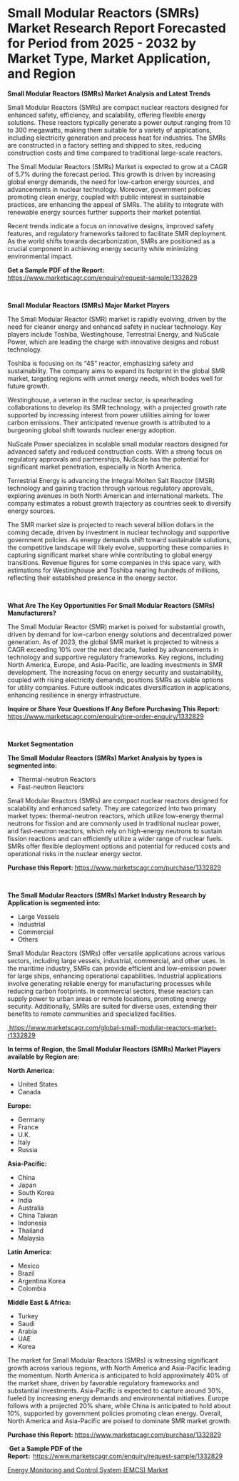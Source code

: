 <p><h1>Small Modular Reactors (SMRs) Market Research Report Forecasted for Period from 2025 -  2032 by Market Type, Market Application, and Region</h1></p><p><strong>Small Modular Reactors (SMRs) Market Analysis and Latest Trends</strong></p>
<p><p>Small Modular Reactors (SMRs) are compact nuclear reactors designed for enhanced safety, efficiency, and scalability, offering flexible energy solutions. These reactors typically generate a power output ranging from 10 to 300 megawatts, making them suitable for a variety of applications, including electricity generation and process heat for industries. The SMRs are constructed in a factory setting and shipped to sites, reducing construction costs and time compared to traditional large-scale reactors.</p><p>The Small Modular Reactors (SMRs) Market is expected to grow at a CAGR of 5.7% during the forecast period. This growth is driven by increasing global energy demands, the need for low-carbon energy sources, and advancements in nuclear technology. Moreover, government policies promoting clean energy, coupled with public interest in sustainable practices, are enhancing the appeal of SMRs. The ability to integrate with renewable energy sources further supports their market potential. </p><p>Recent trends indicate a focus on innovative designs, improved safety features, and regulatory frameworks tailored to facilitate SMR deployment. As the world shifts towards decarbonization, SMRs are positioned as a crucial component in achieving energy security while minimizing environmental impact.</p></p>
<p><strong>Get a Sample PDF of the Report:&nbsp;</strong> <a href="https://www.marketscagr.com/enquiry/request-sample/1332829?utm_campaign=2301&utm_medium=2&utm_source=Github&utm_content=ia&utm_term=14022025&utm_id=small-modular-reactors-smrs">https://www.marketscagr.com/enquiry/request-sample/1332829</a></p>
<p>&nbsp;</p>
<p><strong>Small Modular Reactors (SMRs) Major Market Players</strong></p>
<p><p>The Small Modular Reactor (SMR) market is rapidly evolving, driven by the need for cleaner energy and enhanced safety in nuclear technology. Key players include Toshiba, Westinghouse, Terrestrial Energy, and NuScale Power, which are leading the charge with innovative designs and robust technology.</p><p>Toshiba is focusing on its “4S” reactor, emphasizing safety and sustainability. The company aims to expand its footprint in the global SMR market, targeting regions with unmet energy needs, which bodes well for future growth.</p><p>Westinghouse, a veteran in the nuclear sector, is spearheading collaborations to develop its SMR technology, with a projected growth rate supported by increasing interest from power utilities aiming for lower carbon emissions. Their anticipated revenue growth is attributed to a burgeoning global shift towards nuclear energy adoption.</p><p>NuScale Power specializes in scalable small modular reactors designed for advanced safety and reduced construction costs. With a strong focus on regulatory approvals and partnerships, NuScale has the potential for significant market penetration, especially in North America.</p><p>Terrestrial Energy is advancing the Integral Molten Salt Reactor (IMSR) technology and gaining traction through various regulatory approvals, exploring avenues in both North American and international markets. The company estimates a robust growth trajectory as countries seek to diversify energy sources.</p><p>The SMR market size is projected to reach several billion dollars in the coming decade, driven by investment in nuclear technology and supportive government policies. As energy demands shift toward sustainable solutions, the competitive landscape will likely evolve, supporting these companies in capturing significant market share while contributing to global energy transitions. Revenue figures for some companies in this space vary, with estimations for Westinghouse and Toshiba nearing hundreds of millions, reflecting their established presence in the energy sector.</p></p>
<p>&nbsp;</p>
<p><strong>What Are The Key Opportunities For Small Modular Reactors (SMRs) Manufacturers?</strong></p>
<p><p>The Small Modular Reactor (SMR) market is poised for substantial growth, driven by demand for low-carbon energy solutions and decentralized power generation. As of 2023, the global SMR market is projected to witness a CAGR exceeding 10% over the next decade, fueled by advancements in technology and supportive regulatory frameworks. Key regions, including North America, Europe, and Asia-Pacific, are leading investments in SMR development. The increasing focus on energy security and sustainability, coupled with rising electricity demands, positions SMRs as viable options for utility companies. Future outlook indicates diversification in applications, enhancing resilience in energy infrastructure.</p></p>
<p><strong>Inquire or Share Your Questions If Any Before Purchasing This Report:</strong> <a href="https://www.marketscagr.com/enquiry/pre-order-enquiry/1332829?utm_campaign=2301&utm_medium=2&utm_source=Github&utm_content=ia&utm_term=14022025&utm_id=small-modular-reactors-smrs">https://www.marketscagr.com/enquiry/pre-order-enquiry/1332829</a></p>
<p>&nbsp;</p>
<p><strong>Market Segmentation</strong></p>
<p><strong>The Small Modular Reactors (SMRs) Market Analysis by types is segmented into:</strong></p>
<p><ul><li>Thermal-neutron Reactors</li><li>Fast-neutron Reactors</li></ul></p>
<p><p>Small Modular Reactors (SMRs) are compact nuclear reactors designed for scalability and enhanced safety. They are categorized into two primary market types: thermal-neutron reactors, which utilize low-energy thermal neutrons for fission and are commonly used in traditional nuclear power, and fast-neutron reactors, which rely on high-energy neutrons to sustain fission reactions and can efficiently utilize a wider range of nuclear fuels. SMRs offer flexible deployment options and potential for reduced costs and operational risks in the nuclear energy sector.</p></p>
<p><strong>Purchase this Report:&nbsp;</strong><a href="https://www.marketscagr.com/purchase/1332829?utm_campaign=2301&utm_medium=2&utm_source=Github&utm_content=ia&utm_term=14022025&utm_id=small-modular-reactors-smrs">https://www.marketscagr.com/purchase/1332829</a></p>
<p>&nbsp;</p>
<p><strong>The Small Modular Reactors (SMRs) Market Industry Research by Application is segmented into:</strong></p>
<p><ul><li>Large Vessels</li><li>Industrial</li><li>Commercial</li><li>Others</li></ul></p>
<p><p>Small Modular Reactors (SMRs) offer versatile applications across various sectors, including large vessels, industrial, commercial, and other uses. In the maritime industry, SMRs can provide efficient and low-emission power for large ships, enhancing operational capabilities. Industrial applications involve generating reliable energy for manufacturing processes while reducing carbon footprints. In commercial sectors, these reactors can supply power to urban areas or remote locations, promoting energy security. Additionally, SMRs are suited for diverse uses, extending their benefits to remote communities and specialized facilities.</p></p>
<p><a href="https://www.marketscagr.com/global-small-modular-reactors-market-r1332829?utm_campaign=2301&utm_medium=2&utm_source=Github&utm_content=ia&utm_term=14022025&utm_id=small-modular-reactors-smrs">&nbsp;https://www.marketscagr.com/global-small-modular-reactors-market-r1332829</a></p>
<p><strong>In terms of Region, the Small Modular Reactors (SMRs) Market Players available by Region are:</strong></p>
<p>
    <p> <strong> North America: </strong>
        <ul>
            <li>United States</li>
            <li>Canada</li>
        </ul>
        </p> 
    <p> <strong> Europe: </strong>
        <ul>
            <li>Germany</li>
            <li>France</li>
            <li>U.K.</li>
            <li>Italy</li>
            <li>Russia</li>
        </ul>
        </p> 
    <p> <strong> Asia-Pacific: </strong>
        <ul>
            <li>China</li>
            <li>Japan</li>
            <li>South Korea</li>
            <li>India</li>
            <li>Australia</li>
            <li>China Taiwan</li>
            <li>Indonesia</li>
            <li>Thailand</li>
            <li>Malaysia</li>
        </ul>
        </p> 
    <p> <strong> Latin America: </strong>
        <ul>
            <li>Mexico</li>
            <li>Brazil</li>
            <li>Argentina Korea</li>
            <li>Colombia</li>
        </ul>
        </p> 
    <p> <strong> Middle East & Africa: </strong>
        <ul>
            <li>Turkey</li>
            <li>Saudi</li>
            <li>Arabia</li>
            <li>UAE</li>
            <li>Korea</li>
        </ul>
    </p>
    </p>
<p><p>The market for Small Modular Reactors (SMRs) is witnessing significant growth across various regions, with North America and Asia-Pacific leading the momentum. North America is anticipated to hold approximately 40% of the market share, driven by favorable regulatory frameworks and substantial investments. Asia-Pacific is expected to capture around 30%, fueled by increasing energy demands and environmental initiatives. Europe follows with a projected 20% share, while China is anticipated to hold about 10%, supported by government policies promoting clean energy. Overall, North America and Asia-Pacific are poised to dominate SMR market growth.</p></p>
<p><strong>Purchase this Report: </strong><a href="https://www.marketscagr.com/purchase/1332829?utm_campaign=2301&utm_medium=2&utm_source=Github&utm_content=ia&utm_term=14022025&utm_id=small-modular-reactors-smrs">https://www.marketscagr.com/purchase/1332829</a></p>
<p>&nbsp;<strong>Get a Sample PDF of the Report:&nbsp;&nbsp;</strong><a href="https://www.marketscagr.com/enquiry/request-sample/1332829?utm_campaign=2301&utm_medium=2&utm_source=Github&utm_content=ia&utm_term=14022025&utm_id=small-modular-reactors-smrs">https://www.marketscagr.com/enquiry/request-sample/1332829</a></p>
<p><strong></strong></p>
<p><p><a href="https://github.com/sholympia197070/Market-Research-Report-List-1/blob/main/energy-monitoring-and-control-system-emcs-market.md?utm_campaign=2301&utm_medium=2&utm_source=Github&utm_content=ia&utm_term=14022025&utm_id=small-modular-reactors-smrs">Energy Monitoring and Control System (EMCS) Market</a></p></p>